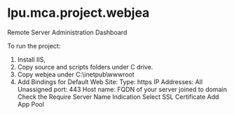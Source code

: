 # lpu.mca.project.webjea

Remote Server Administration Dashboard

To run the project:

1. Install IIS, 
2. Copy source and scripts folders under C drive.
3. Copy webjea under C:\inetpub\wwwroot
4. Add Bindings for Default Web Site:
	Type: https
	IP Addresses: All Unassigned
	port: 443
	Host name: FQDN of your server joined to domain
	Check the Require Server Name Indication
	Select SSL Certificate
	Add App Pool
